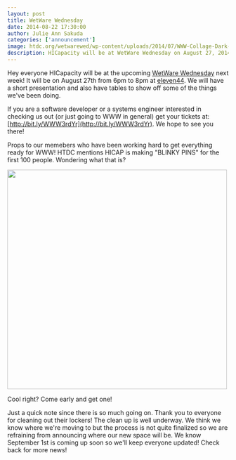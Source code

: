 ```yaml
--- 
layout: post
title: WetWare Wednesday
date: 2014-08-22 17:30:00
author: Julie Ann Sakuda
categories: ['announcement']
image: htdc.org/wetwarewed/wp-content/uploads/2014/07/WWW-Collage-Dark-Frame-5.jpg
description: HICapacity will be at WetWare Wednesday on August 27, 2014!
---
```

Hey everyone HICapacity will be at the upcoming [WetWare Wednesday](http://htdc.org/wetwarewed/) next week! It will be on August 27th from 6pm to 8pm at [eleven44](http://www.eleven44hawaii.com). We will have a short presentation and also have tables to show off some of the things we've been doing.

If you are a software developer or a systems engineer interested in checking us out (or just going to WWW in general) get your tickets at: [http://bit.ly/WWW3rdYr](http://bit.ly/WWW3rdYr). We hope to see you there!

Props to our memebers who have been working hard to get everything ready for WWW! HTDC mentions HICAP is making "BLINKY PINS" for the first 100 people. Wondering what that is?

<img src="/img/IMG_1165.JPG" width="500"></img>

Cool right? Come early and get one!


Just a quick note since there is so much going on. Thank you to everyone for cleaning out their lockers! The clean up is well underway. We think we know where we're moving to but the process is not quite finalized so we are refraining from announcing where our new space will be. We know September 1st is coming up soon so we'll keep everyone updated! Check back for more news!